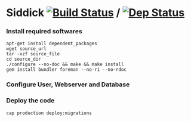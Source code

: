 # Siddick [![Build Status](https://secure.travis-ci.org/siddick/siddick.png)](http://travis-ci.org/siddick/siddick) / [![Dep Status](https://gemnasium.com/siddick/siddick.png)](http://gemnasium.com/siddick/siddick)
### Install required softwares

```
apt-get install dependent_packages
wget source_url 
tar -xzf source_file
cd source_dir
./configure --no-doc && make && make install
gem install bundler foreman --no-ri --no-rdoc
```

### Configure User, Webserver and Database

### Deploy the code 

```cap production deploy:migrations```
